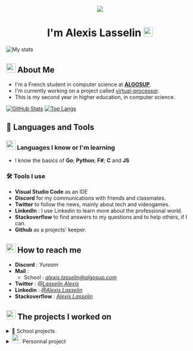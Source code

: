<p align="center">
  <img src="https://media.giphy.com/media/xTiIzJSKB4l7xTouE8/giphy.gif">
</p>

<h1 align="center">I'm Alexis Lasselin <img src="https://cdn.discordapp.com/emojis/638827717130977282.gif?size=160&quality=lossless" width=25></h1>

![My stats](https://komarev.com/ghpvc/?username=AlexisLasselin&color=brightgreen&style=plastic)

## <img src="https://cdn.discordapp.com/attachments/699735329288093818/1072516646708723813/1045822481803526184.png" width=25> About Me

- I'm a French student in computer science at [**ALGOSUP**](https://algosup.com/).
- I'm currently working on a project called [virtual-processor](https://github.com/algosup/2023-2024-project-3-virtual-processor-team-1).
- This is my second year in higher education, in computer science.

[![GitHub Stats](https://github-readme-stats.vercel.app/api?username=AlexisLasselin&show_icons=true&theme=aura)](https://github.com/AlexisLasselin)
[![Top Langs](https://github-readme-stats.vercel.app/api/top-langs/?username=AlexisLasselin&hide=shaderlab,html,hlsl,css,js&count_private=true&theme=tokyonight)](https://github.com/anuraghazra/github-readme-stats)

## 🚀 Languages and Tools

### <img src="https://cdn.discordapp.com/emojis/854490183071039488.gif?size=160&quality=lossless" width=25> Languages I know or I'm learning

<!-- - I'm currently learning **C++** and **C#**. -->

- I know the basics of **Go**; **Python**; **F#**; **C** and **JS**

### 🛠️ Tools I use

- **Visual Studio Code** as an IDE
- **Discord** for my communications with friends and classmates.
- **Twitter** to follow the news, mainly about tech and videogames.
- **LinkedIn** : I use Linkedin to learn more about the professional world.
- **Stackoverflow** to find answers to my questions and to help others, if I can.
- **Github** as a projects' keeper.

## <img src="https://cdn.discordapp.com/emojis/621813805956988972.gif?size=160&quality=lossless" width = 25> How to reach me

- **Discord** : _Yuream_
- **Mail** :
  - School : *alexis.lasselin@algosup.com*
- **Twitter** : _[@Lasselin Alexis](https://twitter.com/LasselinAlexis1)_
- **Linkedin** : _[@Alexis Lasselin](https://www.linkedin.com/in/alexis-lasselin-318649251/)_
- **Stackoverflow** : _[Alexis Lasselin](https://stackoverflow.com/users/20451172/alexis-lasselin)_

## <img src="https://cdn.discordapp.com/emojis/933189860494299176.gif?size=96&quality=lossless" width=25> The projects I worked on

<details>
<summary>🏫 School projects</summary>

[Year 2022 ➜ 2023](#Year-2022-➜-2023)

1. [APPSolu](#1-APPSolu)
2. [AppNewsNetwork](#2-AppNewsNetwork)
3. [FABGen bindings](#3-FABGen-bindings)
4. [Game design](#4-Game-design)
5. [Algorithmics](#5-Algorithmics)

[Year 2023 ➜ 2024](#Year-2023-➜-2024)

1. [Rubik's art](#1-Rubiks-art)
2. [x86 retrogaming](#2-x86-retrogaming)
3. [virtual-processor](#3-virtual-processor)

|             **Period**              |                   **Name**                    |                                                                       **Description**                                                                        |                                           **Link**                                           |     **Role**      |
| :---------------------------------: | :-------------------------------------------: | :----------------------------------------------------------------------------------------------------------------------------------------------------------: | :------------------------------------------------------------------------------------------: | :---------------: |
|                                     |                                               |                                                     <a id="Year-2022-➜-2023"></a>**_Year 2022 ➜ 2023_**                                                      |                                                                                              |                   |
| 27 September 2022 ➜ 28 October 2022 |         <a id="1-APPSolu"></a>APPSolu         |                                             SIGNALL contact us to create a prototype of smart signage for signs                                              |   [Our repo](https://github.com/algosup/2022-2023-project-1-smart-signage-Project-4-group)   |        QA         |
| 7 November 2022 ➜ 18 December 2022  |  <a id="2-AppNewsNetwork"></a>AppNewsNetwork  | Jacobi asked us for a way to improve communication in their factory, so we decided to modify a TV to be able to display the information shared on a website. |  [Our repo](https://github.com/algosup/2022-2023-project-2-factory-display-Project-4-group)  | Software Engineer |
|  3 January 2023 ➜ 17 Febuary 2023   | <a id="3-FABGen-bindings"></a>FABGen bindings |                             HARFANG 3D is a French 3D engine company that asked us to design bindings in F# for their 3D engine.                             | [Our repo](https://github.com/algosup/2022-2023-project-3-harfang3d-binding-Project-4-group) |  Project Manager  |
|  27 February 2023 ➜ 14 March 2023   |     <a id="4-Game-design"></a>Game design     |                                                      We must create a video game with Unreal Engine 4.                                                       |        [Our repo](https://github.com/algosup/2022-2023-project-4-game-design-Team-4)         |     Tech lead     |
|      2 May 2023 ➜ 23 June 2023      |    <a id="5-Algorithmics"></a>Algorithmics    |                         We're working for Krug Champagne and we have to create a software helping them with the champagne's Blending                         |        [Our repo](https://github.com/algosup/2022-2023-project-5-algorithmics-Team-4)        |  Program Manager  |
|                                     |                                               |                                                     <a id="Year-2023-➜-2024"></a>**_Year 2023 ➜ 2024_**                                                      |                                                                                              |                   |
| 25 September 2023 ➜ 27 October 2023 |     <a id="1-Rubiks-art"></a> Rubik's art     |                                                We must build a Rubik's mural for the entrance of the school.                                                 |     [Our repo](https://github.com/alexislasselin/2023-2024-project-1-rubiks-art-Team-3)      |                   |
| 6 November 2023 ➜ 22 december 2023  | <a id="2-x86-retrogaming"></a>x86 retrogaming |                                                        The goal is to recreate PacMan in x86 assembly                                                        | [Our repo](https://github.com/algosup/2023-2024-project-2-x86-retrogaming-team-1/tree/main)  |  Project Manager  |
|  8 January 2024 ➜ 23 February 2024  |       <a id="3-virtual-processor"></a>        |                                                                                                                                                              |     [Our repo](https://github.com/algosup/2023-2024-project-3-virtual-processor-team-1)      | Software Engineer |

</details>

<details>
<summary> <img src="https://cdn.discordapp.com/emojis/979915870576967710.gif?size=160&quality=lossless" width=25> Personnal project</summary>

![my projects](https://media.giphy.com/media/6uGhT1O4sxpi8/giphy.gif)

</details>

